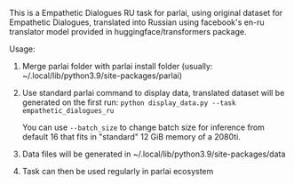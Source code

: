 This is a Empathetic Dialogues RU task for parlai, using original dataset for Empathetic Dialogues, translated into Russian using facebook's en-ru translator model provided in huggingface/transformers package.

Usage:

1. Merge parlai folder with parlai install folder (usually: ~/.local/lib/python3.9/site-packages/parlai)

2. Use standard parlai command to display data, translated dataset will be generated on the first run: ```python display_data.py --task empathetic_dialogues_ru```

    You can use ```--batch_size``` to change batch size for inference from default 16 that fits in "standard" 12 GiB memory of a 2080ti.

3. Data files will be generated in ~/.local/lib/python3.9/site-packages/data

4. Task can then be used regularly in parlai ecosystem

